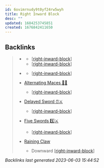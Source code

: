 ```yaml
---
id: 6ovimrnudy9t0yf24rw5wyh
title: Right Inward Block
desc: ""
updated: 1684253745851
created: 1676842411650
---
```


## Backlinks

> - [](..\forms\hobbies.karate.kenpo.forms.long-form-1.md)
>   - [[right-inward-block]]
>   - [[right-inward-block]]
>    
> - [](..\forms\hobbies.karate.kenpo.forms.short-form-1.md)
>   - [[right-inward-block]]
>    
> - [Alternating Maces 🔄✊](..\techniques\alternating-maces.md)
>   - [[right-inward-block]]
>    
> - [Delayed Sword ⏰⚔️](..\techniques\delayed-sword.md)
>   - [[right-inward-block]]
>    
> - [Five Swords 5️⃣⚔️](..\techniques\hobbies.karate.kenpo.techniques.five-swords.md)
>   - [[right-inward-block]]
>    
> - [Raining Claw](..\techniques\raining-claw.md)
>   - Downward [[right-inward-block]]

_Backlinks last generated 2023-06-03 15:44:52_

[//begin]: # "Autogenerated link references for markdown compatibility"
[right-inward-block]: right-inward-block.md "Right Inward Block"
[//end]: # "Autogenerated link references"